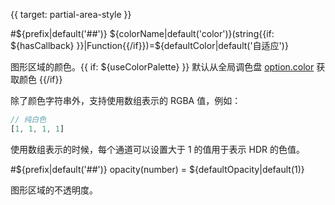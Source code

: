 {{ target: partial-area-style }}

#${prefix|default('##')} ${colorName|default('color')}(string{{if: ${hasCallback} }}|Function{{/if}})=${defaultColor|default('自适应')}

图形区域的颜色。{{ if: ${useColorPalette} }} 默认从全局调色盘 [option.color](https://echarts.apache.org/zh/option.html#color) 获取颜色 {{/if}}

除了颜色字符串外，支持使用数组表示的 RGBA 值，例如：

```js
// 纯白色
[1, 1, 1, 1]
```

使用数组表示的时候，每个通道可以设置大于 1 的值用于表示 HDR 的色值。

#${prefix|default('##')} opacity(number) = ${defaultOpacity|default(1)}

图形区域的不透明度。

